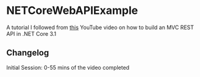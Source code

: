 # NETCoreWebAPIExample

A tutorial I followed from [this](https://www.youtube.com/watch?v=fmvcAzHpsk8) YouTube video on how to build an MVC REST API in .NET Core 3.1

## Changelog

Initial Session:
0-55 mins of the video completed